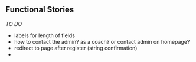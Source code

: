 
## Functional Stories

*TO DO*

- labels for length of fields
- how to contact the admin? as a coach? or contact admin on homepage?
- redirect to page after register (string confirmation)
- 


